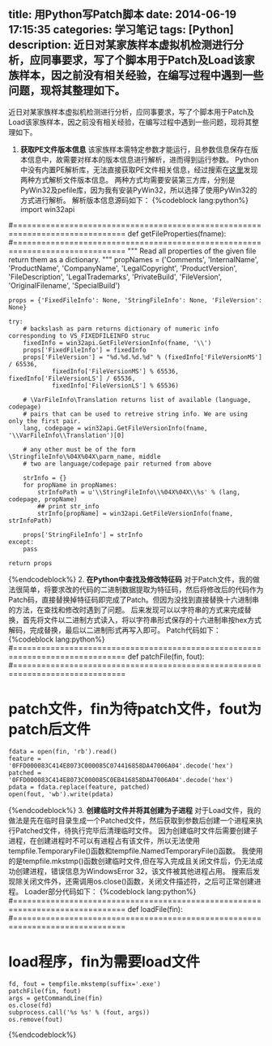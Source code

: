 title: 用Python写Patch脚本
date: 2014-06-19 17:15:35
categories: 学习笔记
tags: [Python]
description: 近日对某家族样本虚拟机检测进行分析，应同事要求，写了个脚本用于Patch及Load该家族样本，因之前没有相关经验，在编写过程中遇到一些问题，现将其整理如下。
---

近日对某家族样本虚拟机检测进行分析，应同事要求，写了个脚本用于Patch及Load该家族样本，因之前没有相关经验，在编写过程中遇到一些问题，现将其整理如下。

1. **获取PE文件版本信息**
该家族样本需特定参数才能运行，且参数信息保存在版本信息中，故需要对样本的版本信息进行解析，进而得到运行参数。
Python中没有内置PE解析库，无法直接获取PE文件相关信息，经过搜索在[这里](http://stackoverflow.com/questions/580924/python-windows-file-version-attribute)发现两种方式解析文件版本信息。
两种方式均需要安装第三方库，分别是PyWin32及pefile库，因为我有安装PyWin32，所以选择了使用PyWin32的方式进行解析。
解析版本信息源码如下：
{%codeblock lang:python%}
import win32api

#==============================================================================
def getFileProperties(fname):
#==============================================================================
    """
    Read all properties of the given file return them as a dictionary.
    """
    propNames = ('Comments', 'InternalName', 'ProductName',
        'CompanyName', 'LegalCopyright', 'ProductVersion',
        'FileDescription', 'LegalTrademarks', 'PrivateBuild',
        'FileVersion', 'OriginalFilename', 'SpecialBuild')

    props = {'FixedFileInfo': None, 'StringFileInfo': None, 'FileVersion': None}

    try:
        # backslash as parm returns dictionary of numeric info corresponding to VS_FIXEDFILEINFO struc
        fixedInfo = win32api.GetFileVersionInfo(fname, '\\')
        props['FixedFileInfo'] = fixedInfo
        props['FileVersion'] = "%d.%d.%d.%d" % (fixedInfo['FileVersionMS'] / 65536,
                fixedInfo['FileVersionMS'] % 65536, fixedInfo['FileVersionLS'] / 65536,
                fixedInfo['FileVersionLS'] % 65536)

        # \VarFileInfo\Translation returns list of available (language, codepage)
        # pairs that can be used to retreive string info. We are using only the first pair.
        lang, codepage = win32api.GetFileVersionInfo(fname, '\\VarFileInfo\\Translation')[0]

        # any other must be of the form \StringfileInfo\%04X%04X\parm_name, middle
        # two are language/codepage pair returned from above

        strInfo = {}
        for propName in propNames:
            strInfoPath = u'\\StringFileInfo\\%04X%04X\\%s' % (lang, codepage, propName)
            ## print str_info
            strInfo[propName] = win32api.GetFileVersionInfo(fname, strInfoPath)

        props['StringFileInfo'] = strInfo
    except:
        pass

    return props
{%endcodeblock%}
2. **在Python中查找及修改特征码**
对于Patch文件，我的做法很简单，将要求改的代码的二进制数据提取为特征码，然后将修改后的代码作为Patch码，直接替换掉特征码即完成了Patch。但因为没找到直接替换十六进制串的方法，在查找和修改时遇到了问题。
后来发现可以以字符串的方式来完成替换，首先将文件以二进制方式读入，将以字符串形式保存的十六进制串按hex方式解码，完成替换，最后以二进制形式再写入即可。
Patch代码如下：
{%codeblock lang:python%}
#==============================================================================
def patchFile(fin, fout):
#==============================================================================
# patch文件，fin为待patch文件，fout为patch后文件
    fdata = open(fin, 'rb').read()
    feature = '0FFD000083C414E8073C000085C074416858DA47006A04'.decode('hex')
    patched = '0FFD000083C414E8073C000085C0EB416858DA47006A04'.decode('hex')
    pdata = fdata.replace(feature, patched)
    open(fout, 'wb').write(pdata)
{%endcodeblock%}
3. **创建临时文件并将其创建为子进程**
对于Load文件，我的做法是先在临时目录生成一个Patched文件，然后获取到参数后创建一个进程来执行Patched文件，待执行完毕后清理临时文件。
因为创建临时文件后需要创建子进程，在创建进程时不可以有进程占有该文件，所以无法使用tempfile.TemporaryFile()函数和tempfile.NamedTemporaryFile()函数。
我使用的是tempfile.mkstmp()函数创建临时文件,但在写入完成且关闭文件后，仍无法成功创建进程，错误信息为WindowsError 32，该文件被其他进程占用。
搜索后发现除关闭文件外，还需调用os.close()函数，关闭文件描述符，之后可正常创建进程。
Loader部分代码如下：
{%codeblock lang:python%}
#==============================================================================
def loadFile(fin):
#==============================================================================
# load程序，fin为需要load文件
    fd, fout = tempfile.mkstemp(suffix='.exe')
    patchFile(fin, fout)
    args = getCommandLine(fin)
    os.close(fd)
    subprocess.call('%s %s' % (fout, args))
    os.remove(fout)
{%endcodeblock%}